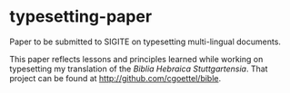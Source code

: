 typesetting-paper
=================

Paper to be submitted to SIGITE on typesetting multi-lingual documents.

This paper reflects lessons and principles learned while working on typesetting my translation of the _Biblia Hebraica Stuttgartensia_. That project can be found at http://github.com/cgoettel/bible.
